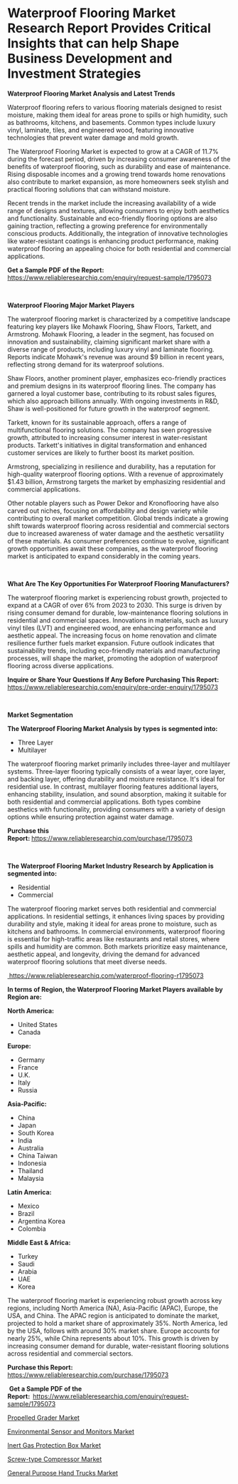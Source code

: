 <p><h1>Waterproof Flooring Market Research Report Provides Critical Insights that can help Shape Business Development and Investment Strategies</h1></p><p><strong>Waterproof Flooring Market Analysis and Latest Trends</strong></p>
<p><p>Waterproof flooring refers to various flooring materials designed to resist moisture, making them ideal for areas prone to spills or high humidity, such as bathrooms, kitchens, and basements. Common types include luxury vinyl, laminate, tiles, and engineered wood, featuring innovative technologies that prevent water damage and mold growth.</p><p>The Waterproof Flooring Market is expected to grow at a CAGR of 11.7% during the forecast period, driven by increasing consumer awareness of the benefits of waterproof flooring, such as durability and ease of maintenance. Rising disposable incomes and a growing trend towards home renovations also contribute to market expansion, as more homeowners seek stylish and practical flooring solutions that can withstand moisture.</p><p>Recent trends in the market include the increasing availability of a wide range of designs and textures, allowing consumers to enjoy both aesthetics and functionality. Sustainable and eco-friendly flooring options are also gaining traction, reflecting a growing preference for environmentally conscious products. Additionally, the integration of innovative technologies like water-resistant coatings is enhancing product performance, making waterproof flooring an appealing choice for both residential and commercial applications.</p></p>
<p><strong>Get a Sample PDF of the Report:&nbsp;</strong> <a href="https://www.reliableresearchiq.com/enquiry/request-sample/1795073?utm_campaign=3370&utm_medium=2&utm_source=Github&utm_content=ia&utm_term=01042025&utm_id=waterproof-flooring">https://www.reliableresearchiq.com/enquiry/request-sample/1795073</a></p>
<p>&nbsp;</p>
<p><strong>Waterproof Flooring Major Market Players</strong></p>
<p><p>The waterproof flooring market is characterized by a competitive landscape featuring key players like Mohawk Flooring, Shaw Floors, Tarkett, and Armstrong. Mohawk Flooring, a leader in the segment, has focused on innovation and sustainability, claiming significant market share with a diverse range of products, including luxury vinyl and laminate flooring. Reports indicate Mohawk's revenue was around $9 billion in recent years, reflecting strong demand for its waterproof solutions.</p><p>Shaw Floors, another prominent player, emphasizes eco-friendly practices and premium designs in its waterproof flooring lines. The company has garnered a loyal customer base, contributing to its robust sales figures, which also approach billions annually. With ongoing investments in R&D, Shaw is well-positioned for future growth in the waterproof segment.</p><p>Tarkett, known for its sustainable approach, offers a range of multifunctional flooring solutions. The company has seen progressive growth, attributed to increasing consumer interest in water-resistant products. Tarkett's initiatives in digital transformation and enhanced customer services are likely to further boost its market position.</p><p>Armstrong, specializing in resilience and durability, has a reputation for high-quality waterproof flooring options. With a revenue of approximately $1.43 billion, Armstrong targets the market by emphasizing residential and commercial applications.</p><p>Other notable players such as Power Dekor and Kronoflooring have also carved out niches, focusing on affordability and design variety while contributing to overall market competition. Global trends indicate a growing shift towards waterproof flooring across residential and commercial sectors due to increased awareness of water damage and the aesthetic versatility of these materials. As consumer preferences continue to evolve, significant growth opportunities await these companies, as the waterproof flooring market is anticipated to expand considerably in the coming years.</p></p>
<p>&nbsp;</p>
<p><strong>What Are The Key Opportunities For Waterproof Flooring Manufacturers?</strong></p>
<p><p>The waterproof flooring market is experiencing robust growth, projected to expand at a CAGR of over 6% from 2023 to 2030. This surge is driven by rising consumer demand for durable, low-maintenance flooring solutions in residential and commercial spaces. Innovations in materials, such as luxury vinyl tiles (LVT) and engineered wood, are enhancing performance and aesthetic appeal. The increasing focus on home renovation and climate resilience further fuels market expansion. Future outlook indicates that sustainability trends, including eco-friendly materials and manufacturing processes, will shape the market, promoting the adoption of waterproof flooring across diverse applications.</p></p>
<p><strong>Inquire or Share Your Questions If Any Before Purchasing This Report:</strong> <a href="https://www.reliableresearchiq.com/enquiry/pre-order-enquiry/1795073?utm_campaign=3370&utm_medium=2&utm_source=Github&utm_content=ia&utm_term=01042025&utm_id=waterproof-flooring">https://www.reliableresearchiq.com/enquiry/pre-order-enquiry/1795073</a></p>
<p>&nbsp;</p>
<p><strong>Market Segmentation</strong></p>
<p><strong>The Waterproof Flooring Market Analysis by types is segmented into:</strong></p>
<p><ul><li>Three Layer</li><li>Multilayer</li></ul></p>
<p><p>The waterproof flooring market primarily includes three-layer and multilayer systems. Three-layer flooring typically consists of a wear layer, core layer, and backing layer, offering durability and moisture resistance. It's ideal for residential use. In contrast, multilayer flooring features additional layers, enhancing stability, insulation, and sound absorption, making it suitable for both residential and commercial applications. Both types combine aesthetics with functionality, providing consumers with a variety of design options while ensuring protection against water damage.</p></p>
<p><strong>Purchase this Report:&nbsp;</strong><a href="https://www.reliableresearchiq.com/purchase/1795073?utm_campaign=3370&utm_medium=2&utm_source=Github&utm_content=ia&utm_term=01042025&utm_id=waterproof-flooring">https://www.reliableresearchiq.com/purchase/1795073</a></p>
<p>&nbsp;</p>
<p><strong>The Waterproof Flooring Market Industry Research by Application is segmented into:</strong></p>
<p><ul><li>Residential</li><li>Commercial</li></ul></p>
<p><p>The waterproof flooring market serves both residential and commercial applications. In residential settings, it enhances living spaces by providing durability and style, making it ideal for areas prone to moisture, such as kitchens and bathrooms. In commercial environments, waterproof flooring is essential for high-traffic areas like restaurants and retail stores, where spills and humidity are common. Both markets prioritize easy maintenance, aesthetic appeal, and longevity, driving the demand for advanced waterproof flooring solutions that meet diverse needs.</p></p>
<p><a href="https://www.reliableresearchiq.com/waterproof-flooring-r1795073?utm_campaign=3370&utm_medium=2&utm_source=Github&utm_content=ia&utm_term=01042025&utm_id=waterproof-flooring">&nbsp;https://www.reliableresearchiq.com/waterproof-flooring-r1795073</a></p>
<p><strong>In terms of Region, the Waterproof Flooring Market Players available by Region are:</strong></p>
<p>
    <p> <strong> North America: </strong>
        <ul>
            <li>United States</li>
            <li>Canada</li>
        </ul>
        </p> 
    <p> <strong> Europe: </strong>
        <ul>
            <li>Germany</li>
            <li>France</li>
            <li>U.K.</li>
            <li>Italy</li>
            <li>Russia</li>
        </ul>
        </p> 
    <p> <strong> Asia-Pacific: </strong>
        <ul>
            <li>China</li>
            <li>Japan</li>
            <li>South Korea</li>
            <li>India</li>
            <li>Australia</li>
            <li>China Taiwan</li>
            <li>Indonesia</li>
            <li>Thailand</li>
            <li>Malaysia</li>
        </ul>
        </p> 
    <p> <strong> Latin America: </strong>
        <ul>
            <li>Mexico</li>
            <li>Brazil</li>
            <li>Argentina Korea</li>
            <li>Colombia</li>
        </ul>
        </p> 
    <p> <strong> Middle East & Africa: </strong>
        <ul>
            <li>Turkey</li>
            <li>Saudi</li>
            <li>Arabia</li>
            <li>UAE</li>
            <li>Korea</li>
        </ul>
    </p>
    </p>
<p><p>The waterproof flooring market is experiencing robust growth across key regions, including North America (NA), Asia-Pacific (APAC), Europe, the USA, and China. The APAC region is anticipated to dominate the market, projected to hold a market share of approximately 35%. North America, led by the USA, follows with around 30% market share. Europe accounts for nearly 25%, while China represents about 10%. This growth is driven by increasing consumer demand for durable, water-resistant flooring solutions across residential and commercial sectors.</p></p>
<p><strong>Purchase this Report: </strong><a href="https://www.reliableresearchiq.com/purchase/1795073?utm_campaign=3370&utm_medium=2&utm_source=Github&utm_content=ia&utm_term=01042025&utm_id=waterproof-flooring">https://www.reliableresearchiq.com/purchase/1795073</a></p>
<p>&nbsp;<strong>Get a Sample PDF of the Report:&nbsp;&nbsp;</strong><a href="https://www.reliableresearchiq.com/enquiry/request-sample/1795073?utm_campaign=3370&utm_medium=2&utm_source=Github&utm_content=ia&utm_term=01042025&utm_id=waterproof-flooring">https://www.reliableresearchiq.com/enquiry/request-sample/1795073</a></p>
<p><strong></strong></p>
<p><p><a href="https://www.linkedin.com/pulse/revenue-market-growth-projections-propelled-grader-107-cagr-nkzpf?utm_campaign=3370&utm_medium=2&utm_source=Github&utm_content=ia&utm_term=01042025&utm_id=waterproof-flooring">Propelled Grader Market</a></p><p><a href="https://www.linkedin.com/pulse/global-environmental-sensor-monitors-market-size-trends-analysis-rwiqf?utm_campaign=3370&utm_medium=2&utm_source=Github&utm_content=ia&utm_term=01042025&utm_id=waterproof-flooring">Environmental Sensor and Monitors Market</a></p><p><a href="https://www.linkedin.com/pulse/inert-gas-protection-box-market-scope-business-update-growth-goals-asgpf?utm_campaign=3370&utm_medium=2&utm_source=Github&utm_content=ia&utm_term=01042025&utm_id=waterproof-flooring">Inert Gas Protection Box Market</a></p><p><a href="https://www.linkedin.com/pulse/navigating-screw-type-compressor-market-financial-insights-projected-4b4cf?utm_campaign=3370&utm_medium=2&utm_source=Github&utm_content=ia&utm_term=01042025&utm_id=waterproof-flooring">Screw-type Compressor Market</a></p><p><a href="https://www.linkedin.com/pulse/general-purpose-hand-trucks-market-size-estimated-cagr-biamf?utm_campaign=3370&utm_medium=2&utm_source=Github&utm_content=ia&utm_term=01042025&utm_id=waterproof-flooring">General Purpose Hand Trucks Market</a></p></p>